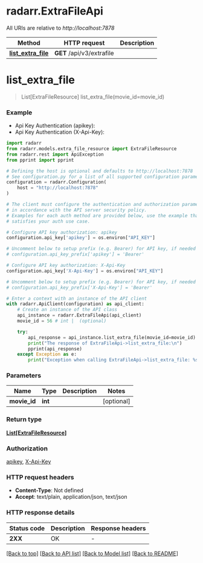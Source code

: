 # radarr.ExtraFileApi

All URIs are relative to *http://localhost:7878*

Method | HTTP request | Description
------------- | ------------- | -------------
[**list_extra_file**](ExtraFileApi.md#list_extra_file) | **GET** /api/v3/extrafile | 


# **list_extra_file**
> List[ExtraFileResource] list_extra_file(movie_id=movie_id)

### Example

* Api Key Authentication (apikey):
* Api Key Authentication (X-Api-Key):

```python
import radarr
from radarr.models.extra_file_resource import ExtraFileResource
from radarr.rest import ApiException
from pprint import pprint

# Defining the host is optional and defaults to http://localhost:7878
# See configuration.py for a list of all supported configuration parameters.
configuration = radarr.Configuration(
    host = "http://localhost:7878"
)

# The client must configure the authentication and authorization parameters
# in accordance with the API server security policy.
# Examples for each auth method are provided below, use the example that
# satisfies your auth use case.

# Configure API key authorization: apikey
configuration.api_key['apikey'] = os.environ["API_KEY"]

# Uncomment below to setup prefix (e.g. Bearer) for API key, if needed
# configuration.api_key_prefix['apikey'] = 'Bearer'

# Configure API key authorization: X-Api-Key
configuration.api_key['X-Api-Key'] = os.environ["API_KEY"]

# Uncomment below to setup prefix (e.g. Bearer) for API key, if needed
# configuration.api_key_prefix['X-Api-Key'] = 'Bearer'

# Enter a context with an instance of the API client
with radarr.ApiClient(configuration) as api_client:
    # Create an instance of the API class
    api_instance = radarr.ExtraFileApi(api_client)
    movie_id = 56 # int |  (optional)

    try:
        api_response = api_instance.list_extra_file(movie_id=movie_id)
        print("The response of ExtraFileApi->list_extra_file:\n")
        pprint(api_response)
    except Exception as e:
        print("Exception when calling ExtraFileApi->list_extra_file: %s\n" % e)
```



### Parameters


Name | Type | Description  | Notes
------------- | ------------- | ------------- | -------------
 **movie_id** | **int**|  | [optional] 

### Return type

[**List[ExtraFileResource]**](ExtraFileResource.md)

### Authorization

[apikey](../README.md#apikey), [X-Api-Key](../README.md#X-Api-Key)

### HTTP request headers

 - **Content-Type**: Not defined
 - **Accept**: text/plain, application/json, text/json

### HTTP response details

| Status code | Description | Response headers |
|-------------|-------------|------------------|
**2XX** | OK |  -  |

[[Back to top]](#) [[Back to API list]](../README.md#documentation-for-api-endpoints) [[Back to Model list]](../README.md#documentation-for-models) [[Back to README]](../README.md)


